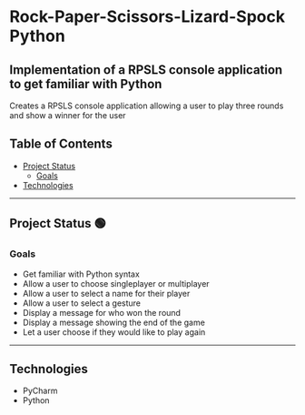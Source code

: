 # Rock-Paper-Scissors-Lizard-Spock Python
## Implementation of a RPSLS console application to get familiar with Python

Creates a RPSLS console application allowing a user to play three rounds and show a winner for the user

## Table of Contents
- [Project Status](#project-status)
   - [Goals](#goals)
- [Technologies](#technologies)

---
## Project Status :green_circle:
### Goals
- Get familiar with Python syntax
- Allow a user to choose singleplayer or multiplayer
- Allow a user to select a name for their player
- Allow a user to select a gesture
- Display a message for who won the round
- Display a message showing the end of the game
- Let a user choose if they would like to play again

<!--- 
Emojis for the Task List:
DONE =      :heavy_check_mark:
NOT DONE =  :x:
WIP =       :recycle:
BUGGED =    :warning:
 --->

---
## Technologies
- PyCharm
- Python
